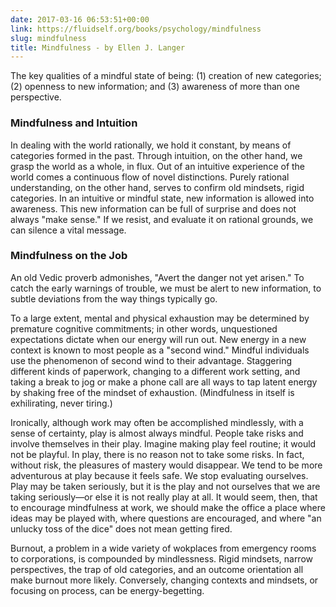 ```yaml
---
date: 2017-03-16 06:53:51+00:00
link: https://fluidself.org/books/psychology/mindfulness
slug: mindfulness
title: Mindfulness - by Ellen J. Langer
---
```


The key qualities of a mindful state of being: (1) creation of new categories; (2) openness to new information; and (3) awareness of more than one perspective.

### Mindfulness and Intuition

In dealing with the world rationally, we hold it constant, by means of categories formed in the past. Through intuition, on the other hand, we grasp the world as a whole, in flux. Out of an intuitive experience of the world comes a continuous flow of novel distinctions. Purely rational understanding, on the other hand, serves to confirm old mindsets, rigid categories. In an intuitive or mindful state, new information is allowed into awareness. This new information can be full of surprise and does not always "make sense." If we resist, and evaluate it on rational grounds, we can silence a vital message.

### Mindfulness on the Job

An old Vedic proverb admonishes, "Avert the danger not yet arisen." To catch the early warnings of trouble, we must be alert to new information, to subtle deviations from the way things typically go.

To a large extent, mental and physical exhaustion may be determined by premature cognitive commitments; in other words, unquestioned expectations dictate when our energy will run out. New energy in a new context is known to most people as a "second wind." Mindful individuals use the phenomenon of second wind to their advantage. Staggering different kinds of paperwork, changing to a different work setting, and taking a break to jog or make a phone call are all ways to tap latent energy by shaking free of the mindset of exhaustion. (Mindfulness in itself is exhilirating, never tiring.)

Ironically, although work may often be accomplished mindlessly, with a sense of certainty, play is almost always mindful. People take risks and involve themselves in their play. Imagine making play feel routine; it would not be playful. In play, there is no reason not to take some risks. In fact, without risk, the pleasures of mastery would disappear. We tend to be more adventurous at play because it feels safe. We stop evaluating ourselves. Play may be taken seriously, but it is the play and not ourselves that we are taking seriously—or else it is not really play at all. It would seem, then, that to encourage mindfulness at work, we should make the office a place where ideas may be played with, where questions are encouraged, and where "an unlucky toss of the dice" does not mean getting fired.

Burnout, a problem in a wide variety of wokplaces from emergency rooms to corporations, is compounded by mindlessness. Rigid mindsets, narrow perspectives, the trap of old categories, and an outcome orientation all make burnout more likely. Conversely, changing contexts and mindsets, or focusing on process, can be energy-begetting.
